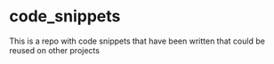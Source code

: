 # code_snippets

This is a repo with code snippets that have been written that could be reused on other projects

